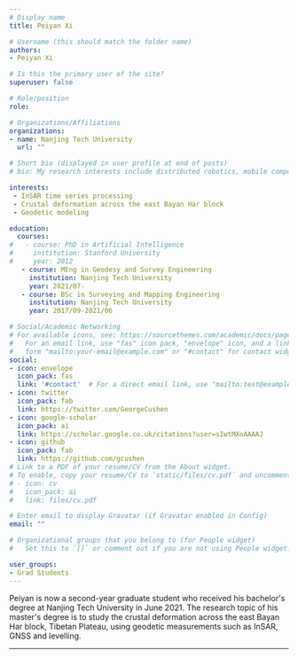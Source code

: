 ```yaml
---
# Display name
title: Peiyan Xi

# Username (this should match the folder name)
authors:
- Peiyan Xi

# Is this the primary user of the site?
superuser: false

# Role/position
role: 

# Organizations/Affiliations
organizations:
- name: Nanjing Tech University
  url: "" 

# Short bio (displayed in user profile at end of posts)
# bio: My research interests include distributed robotics, mobile computing and programmable matter.

interests:
 - InSAR time series processing
 - Crustal deformation across the east Bayan Har block
 - Geodetic modeling

education:
  courses:
#   - course: PhD in Artificial Intelligence
#     institution: Stanford University
#     year: 2012
   - course: MEng in Geodesy and Survey Engineering
     institution: Nanjing Tech University
     year: 2021/07-
   - course: BSc in Surveying and Mapping Engineering
     institution: Nanjing Tech University
     year: 2017/09-2021/06

# Social/Academic Networking
# For available icons, see: https://sourcethemes.com/academic/docs/page-builder/#icons
#   For an email link, use "fas" icon pack, "envelope" icon, and a link in the
#   form "mailto:your-email@example.com" or "#contact" for contact widget.
social:
- icon: envelope
  icon_pack: fas
  link: '#contact'  # For a direct email link, use "mailto:test@example.org".
- icon: twitter
  icon_pack: fab
  link: https://twitter.com/GeorgeCushen
- icon: google-scholar
  icon_pack: ai
  link: https://scholar.google.co.uk/citations?user=sIwtMXoAAAAJ
- icon: github
  icon_pack: fab
  link: https://github.com/gcushen
# Link to a PDF of your resume/CV from the About widget.
# To enable, copy your resume/CV to `static/files/cv.pdf` and uncomment the lines below.
# - icon: cv
#   icon_pack: ai
#   link: files/cv.pdf

# Enter email to display Gravatar (if Gravatar enabled in Config)
email: ""

# Organizational groups that you belong to (for People widget)
#   Set this to `[]` or comment out if you are not using People widget.

user_groups:
- Grad Students
---
```


Peiyan is now a second-year graduate student who received his bachelor's degree at Nanjing Tech University in June 2021. The research topic of his master's degree is to study the crustal deformation across the east Bayan Har block, Tibetan Plateau, using geodetic measurements such as InSAR, GNSS and levelling. 

---
